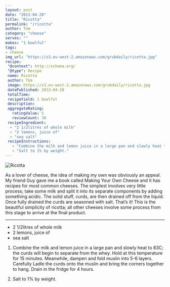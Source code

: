 ```yaml
---
layout: post
date: "2013-04-28"
title: "Ricotta"
permalink: "/ricotta"
author: Tom
category: "cheese"
serves: ""
makes: "1 bowlful"
tags:
- cheese
img_url: "https://s3.eu-west-2.amazonaws.com/grubdaily/ricotta.jpg"
recipe:
 "@context": http://schema.org/
 "@type": Recipe
 name: Ricotta
 author: Tom
 image: https://s3.eu-west-2.amazonaws.com/grubdaily/ricotta.jpg
 datePublished: 2013-04-28
 totalTime:
 recipeYield: 1 bowlful
 description:
 aggregateRating:
   ratingValue: 5
   reviewCount: 38
 recipeIngredient:
  - "2 1/2litres of whole milk"
  - "2 lemons, juice of"
  - "sea salt"
 recipeInstructions:
   - "Combine the milk and lemon juice in a large pan and slowly heat to 83C; the curds will begin to separate from the whey. Hold at this temperature for 15 minutes. Meanwhile, dampen and fold muslin into 5-6 layers. Carefully Ladle the curds onto the muslin and bring the corners together to hang. Drain in the fridge for 4 hours."
   - "Salt to 1% by weight."
---
```

<img src="https://s3.eu-west-2.amazonaws.com/grubdaily/ricotta.jpg" alt="Ricotta" />

As a lover of cheese, the idea of making my own was obviously an appeal. My friend Guy gave me a book called Making Your Own Cheese and it has recipes for most common cheeses. The simplest involves very little process; take some milk and split it into its separate components by adding something acidic. The solid stuff, curds, are then drained off from the liquid. Once fully drained the curds are seasoned with salt. That’s it! This is the beautiful simplicity of ricotta; all other cheeses involve some process from this stage to arrive at the final product.

---
* 2 1/2litres of whole milk
* 2 lemons, juice of
* sea salt

1. Combine the milk and lemon juice in a large pan and slowly heat to 83C; the curds will begin to separate from the whey. Hold at this temperature for 15 minutes. Meanwhile, dampen and fold muslin into 5-6 layers. Carefully Ladle the curds onto the muslin and bring the corners together to hang. Drain in the fridge for 4 hours.

2. Salt to 1% by weight.

